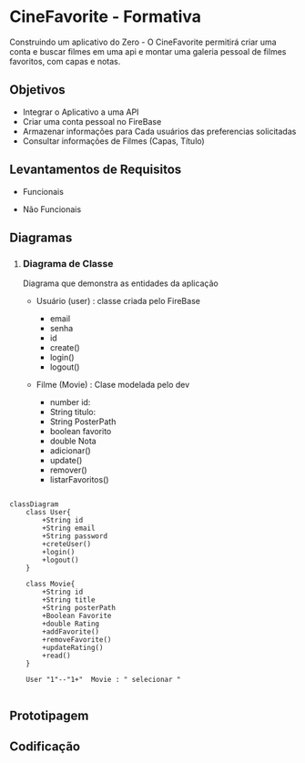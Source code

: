 # CineFavorite - Formativa
Construindo um aplicativo do Zero - O CineFavorite permitirá criar uma conta e buscar filmes em uma api e montar uma galeria pessoal de filmes favoritos, com capas e notas.

## Objetivos
- Integrar o Aplicativo a uma API
- Criar uma conta pessoal no FireBase
- Armazenar informações para Cada usuários das preferencias solicitadas
- Consultar informações de Filmes (Capas, Título)

## Levantamentos de Requisitos

- Funcionais

- Não Funcionais

## Diagramas

1. ### Diagrama de Classe
    Diagrama que demonstra as entidades da aplicação

    - Usuário (user) : classe criada pelo FireBase
        - email
        - senha
        - id
        - create()
        - login()
        - logout()

    - Filme (Movie) : Clase modelada pelo dev
        - number id:
        - String titulo:
        - String PosterPath
        - boolean favorito
        - double Nota
        - adicionar()
        - update()
        - remover()
        - listarFavoritos()

```mermaid

classDiagram
    class User{
        +String id
        +String email
        +String password
        +creteUser()
        +login()
        +logout()
    }

    class Movie{
        +String id
        +String title
        +String posterPath
        +Boolean Favorite
        +double Rating
        +addFavorite()
        +removeFavorite()
        +updateRating()
        +read()
    }

    User "1"--"1+"  Movie : " selecionar "
        
```

## Prototipagem

## Codificação